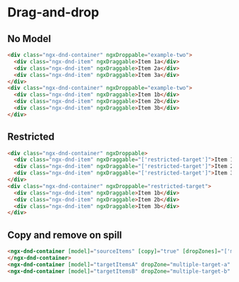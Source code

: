 # Drag-and-drop

## No Model

```html { playground data-cy="simple-drag-and-drop-no-model" }
<div class="ngx-dnd-container" ngxDroppable="example-two">
  <div class="ngx-dnd-item" ngxDraggable>Item 1a</div>
  <div class="ngx-dnd-item" ngxDraggable>Item 2a</div>
  <div class="ngx-dnd-item" ngxDraggable>Item 3a</div>
</div>
<div class="ngx-dnd-container" ngxDroppable="example-two">
  <div class="ngx-dnd-item" ngxDraggable>Item 1b</div>
  <div class="ngx-dnd-item" ngxDraggable>Item 2b</div>
  <div class="ngx-dnd-item" ngxDraggable>Item 3b</div>
</div>
```

## Restricted

```html { playground data-cy="restricted-drag-and-Drop-no-model" }
<div class="ngx-dnd-container" ngxDroppable>
  <div class="ngx-dnd-item" ngxDraggable="['restricted-target']">Item 1a</div>
  <div class="ngx-dnd-item" ngxDraggable="['restricted-target']">Item 2a</div>
  <div class="ngx-dnd-item" ngxDraggable="['restricted-target']">Item 3a</div>
</div>
<div class="ngx-dnd-container" ngxDroppable="restricted-target">
  <div class="ngx-dnd-item" ngxDraggable>Item 1b</div>
  <div class="ngx-dnd-item" ngxDraggable>Item 2b</div>
  <div class="ngx-dnd-item" ngxDraggable>Item 3b</div>
</div>
```

## Copy and remove on spill

```html { playground context='{ "sourceItems": ["Item 1a", "Item 2a", "Item 3a"], "targetItemsA": [], "targetItemsB": [] }' }
<ngx-dnd-container [model]="sourceItems" [copy]="true" [dropZones]="['multiple-target-a', 'multiple-target-b']">
</ngx-dnd-container>
<ngx-dnd-container [model]="targetItemsA" dropZone="multiple-target-a" [removeOnSpill]="true"> </ngx-dnd-container>
<ngx-dnd-container [model]="targetItemsB" dropZone="multiple-target-b" [removeOnSpill]="true"> </ngx-dnd-container>
```
